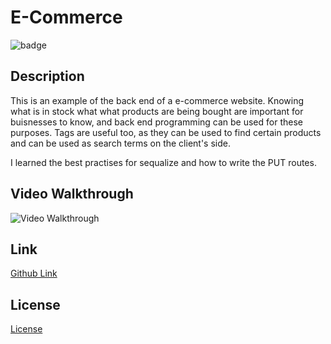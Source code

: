 # E-Commerce
![badge](https://img.shields.io/badge/license-MIT-green)

## Description
This is an example of the back end of a e-commerce website. Knowing what is in stock what what products are being bought are important for buisnesses to know, and back end programming can be used for these purposes. Tags are useful too, as they can be used to find certain products and can be used as search terms on the client's side.

I learned the best practises for sequalize and how to write the PUT routes.

## Video Walkthrough
![Video Walkthrough](https://user-images.githubusercontent.com/70443846/122810849-ad4db880-d284-11eb-920a-393e12b0aecf.gif)

## Link
<a href="https://aurorabrynn.github.io/E-Commerce/">Github Link</a>

## License
<a href="./LICENSE.txt">License</a>